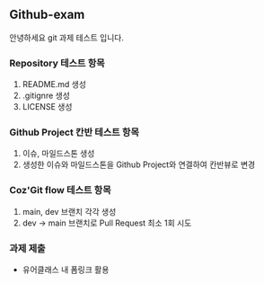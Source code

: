 ## Github-exam
안녕하세요 git 과제 테스트 입니다.
### Repository 테스트 항목
1. README.md 생성
2. .gitignre 생성
3. LICENSE 생성
### Github Project 칸반 테스트 항목
1. 이슈, 마일드스톤 생성
2. 생성한 이슈와 마일드스톤을 Github Project와 연결하여 칸반뷰로 변경
### Coz'Git flow 테스트 항목
1. main, dev 브랜치 각각 생성
2. dev -> main 브랜치로 Pull Request 최소 1회 시도
### 과제 제출
- 유어클래스 내 폼링크 활용
